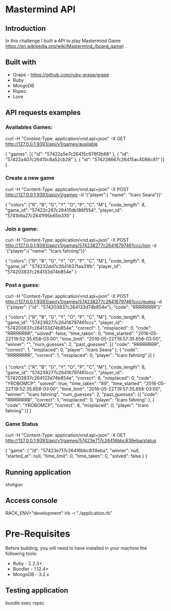 # Mastermind API

## Introduction
In this challenge I built a API to play Mastermind Game https://en.wikipedia.org/wiki/Mastermind_(board_game) .

## Built with
- Grape - https://github.com/ruby-grape/grape
- Ruby
- MongoDB
- Rspec
- Love
## API requests examples

### Availables Games:
curl -H "Content-Type: application/vnd.api+json" -X GET http://127.0.0.1:9393/api/v1/games/available

{
	"games": [{
		"id": "57422a5e7c26415c978f2b68"
	}, {
		"id": "57422a407c26415c8a52cb28"
	}, {
		"id": "574228667c26415ac4086c81"
	}]
}

### Create a new game
curl -H "Content-Type: application/vnd.api+json" -X POST http://127.0.0.1:9393/api/v1/games -d '{"player":{ "name": "Icaro Seara"}}'

{
	"colors": ["R", "B", "G", "Y", "O", "P", "C", "M"],
	"code_length": 8,
	"game_id": "57422c287c26415db186f554",
	"player_id": "5741b9a27c2641f95b65b335"
}

### Join a game:
curl -H "Content-Type: application/vnd.api+json" -X POST http://127.0.0.1:9393/api/v1/games/574238277c26416797461ccc/join -d '{"player":{ "name": "Icaro fahning"}}'

{
	"colors": ["R", "B", "G", "Y", "O", "P", "C", "M"],
	"code_length": 8,
	"game_id": "574232dd7c2641637faa31fb",
	"player_id": "574203837c264133d74b854e"
}

### Post a guess:
curl -H "Content-Type: application/vnd.api+json" -X POST http://127.0.0.1:9393/api/v1/games/574238277c26416797461ccc/guess -d '{"player": {"id": "574203837c264133d74b854e"}, "code": "RRRRRRRR"}'

{
	"colors": ["R", "B", "G", "Y", "O", "P", "C", "M"],
	"code_length": 8,
	"game_id": "574238277c26416797461ccc",
	"player_id": "574203837c264133d74b854e",
	"correct": 1,
	"misplaced": 0,
	"code": "RRRRRRRR",
	"solved": false,
	"time_taken": 0,
	"time_started": "2016-05-22T19:52:35.658-03:00",
	"time_limit": "2016-05-22T19:57:35.658-03:00",
	"winner": "",
	"num_guesses": 2,
	"past_guesses": [{
		"code": "RRRRRRRR",
		"correct": 1,
		"misplaced": 0,
		"player": "Icaro Seara"
	}, {
		"code": "RRRRRRRR",
		"correct": 1,
		"misplaced": 0,
		"player": "Icaro fahning"
	}]
}

#### 
{
	"colors": ["R", "B", "G", "Y", "O", "P", "C", "M"],
	"code_length": 8,
	"game_id": "574238277c26416797461ccc",
	"player_id": "574203837c264133d74b854e",
	"correct": 8,
	"misplaced": 0,
	"code": "YROBOMCP",
	"solved": true,
	"time_taken": "69",
	"time_started": "2016-05-22T19:52:35.658-03:00",
	"time_limit": "2016-05-22T19:57:35.658-03:00",
	"winner": "Icaro fahning",
	"num_guesses": 2,
	"past_guesses": [{
		"code": "RRRRRRRR",
		"correct": 1,
		"misplaced": 0,
		"player": "Icaro fahning"
	}, {
		"code": "YROBOMCP",
		"correct": 8,
		"misplaced": 0,
		"player": "Icaro fahning"
	}]
}

### Game Status

curl -H "Content-Type: application/vnd.api+json" -X GET http://127.0.0.1:9393/api/v1/games/57423e717c26416bbc839eba/status

{
	"game": {
		"id": "57423e717c26416bbc839eba",
		"winner": null,
		"started_at": null,
		"time_limit": 0,
		"time_taken": 0,
		"solved": false
	}
}

## Running application
shotgun

## Access console
RACK_ENV="development" irb -r "./application.rb"

# Pre-Requisites
Before building, you will need to have installed in your machine the following tools:

- Ruby - 2.2.3+
- Bundler - 1.12.4+
- MongoDB - 3.2.x

## Testing application
bundle exec rspec

